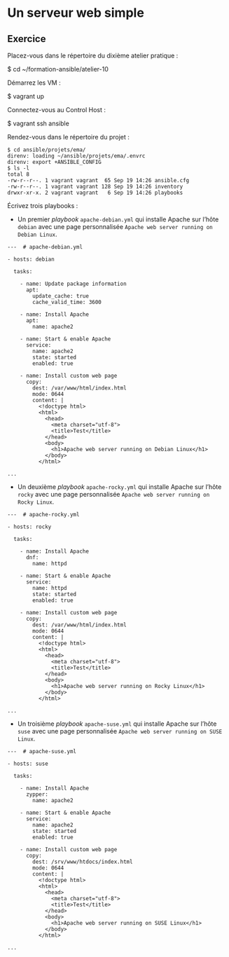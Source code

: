 # Un serveur web simple

## Exercice

Placez-vous dans le répertoire du dixième atelier pratique :

$ cd ~/formation-ansible/atelier-10

Démarrez les VM :

$ vagrant up

Connectez-vous au Control Host :

$ vagrant ssh ansible

Rendez-vous dans le répertoire du projet :

```
$ cd ansible/projets/ema/
direnv: loading ~/ansible/projets/ema/.envrc
direnv: export +ANSIBLE_CONFIG
$ ls -l
total 8
-rw-r--r--. 1 vagrant vagrant  65 Sep 19 14:26 ansible.cfg
-rw-r--r--. 1 vagrant vagrant 128 Sep 19 14:26 inventory
drwxr-xr-x. 2 vagrant vagrant   6 Sep 19 14:26 playbooks
```

Écrivez trois playbooks :

- Un premier *playbook* `apache-debian.yml` qui installe Apache sur l’hôte
  `debian` avec une page personnalisée `Apache web server running on Debian
  Linux`.

```
---  # apache-debian.yml

- hosts: debian

  tasks:

    - name: Update package information
      apt:
        update_cache: true
        cache_valid_time: 3600

    - name: Install Apache
      apt:
        name: apache2

    - name: Start & enable Apache
      service:
        name: apache2
        state: started
        enabled: true

    - name: Install custom web page
      copy:
        dest: /var/www/html/index.html
        mode: 0644
        content: |
          <!doctype html>
          <html>
            <head>
              <meta charset="utf-8">
              <title>Test</title>
            </head>
            <body>
              <h1>Apache web server running on Debian Linux</h1>
            </body>
          </html>

...
```

- Un deuxième *playbook* `apache-rocky.yml` qui installe Apache sur l’hôte
  `rocky` avec une page personnalisée `Apache web server running on Rocky
  Linux`.

```
---  # apache-rocky.yml

- hosts: rocky

  tasks:

    - name: Install Apache
      dnf:
        name: httpd

    - name: Start & enable Apache
      service:
        name: httpd
        state: started
        enabled: true

    - name: Install custom web page
      copy:
        dest: /var/www/html/index.html
        mode: 0644
        content: |
          <!doctype html>
          <html>
            <head>
              <meta charset="utf-8">
              <title>Test</title>
            </head>
            <body>
              <h1>Apache web server running on Rocky Linux</h1>
            </body>
          </html>

...
```

- Un troisième *playbook* `apache-suse.yml` qui installe Apache sur l’hôte
  `suse` avec une page personnalisée `Apache web server running on SUSE Linux`.

```
---  # apache-suse.yml

- hosts: suse

  tasks:

    - name: Install Apache
      zypper:
        name: apache2

    - name: Start & enable Apache
      service:
        name: apache2
        state: started
        enabled: true

    - name: Install custom web page
      copy:
        dest: /srv/www/htdocs/index.html
        mode: 0644
        content: |
          <!doctype html>
          <html>
            <head>
              <meta charset="utf-8">
              <title>Test</title>
            </head>
            <body>
              <h1>Apache web server running on SUSE Linux</h1>
            </body>
          </html>

...
```

